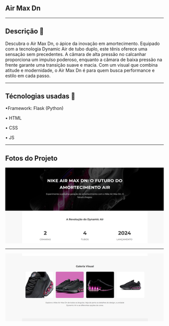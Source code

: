 ## Air Max Dn
---

## Descrição 🚀

Descubra o Air Max Dn, o ápice da inovação em amortecimento. Equipado com a tecnologia Dynamic Air de tubo duplo, este tênis oferece uma sensação sem precedentes. A câmara de alta pressão no calcanhar proporciona um impulso poderoso, enquanto a câmara de baixa pressão na frente garante uma transição suave e macia. Com um visual que combina atitude e modernidade, o Air Max Dn é para quem busca performance e estilo em cada passo.

---

## Técnologias usadas 📱

•Framework: Flask (Python)

• HTML

• CSS 

• JS

---

## Fotos do Projeto

![Minha Foto](foto1.png)

---

![Minha Foto](foto2.png)
